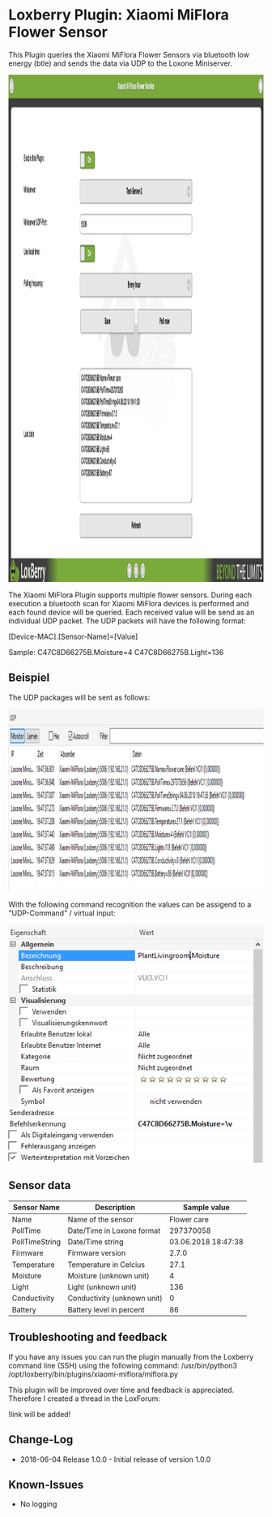 # Loxberry Plugin: Xiaomi MiFlora Flower Sensor
This Plugin queries the Xiaomi MiFlora Flower Sensors via bluetooth low energy (btle) and sends the data via UDP to the Loxone Miniserver.

<img src="https://raw.githubusercontent.com/michaelmiklis/loxberry-plugin-miflora/assets/plugin.png" height="1000" alt="Xiaomi MiFlora Plugin"/>

The Xiaomi MiFlora Plugin supports multiple flower sensors. During each execution a bluetooth scan for Xiaomi MiFlora devices is performed and each found device will be queried. Each received value will be send as an individual UDP packet. The UDP packets will have the following format:

[Device-MAC].[Sensor-Name]=[Value]

Sample:
C47C8D66275B.Moisture=4
C47C8D66275B.Light=136

## Beispiel
The UDP packages will be sent as follows:

<img src="https://raw.githubusercontent.com/michaelmiklis/loxberry-plugin-miflora/assets/udp-monitor.png" alt="UDP-Monitor" height="360"/>

With the following command recognition the values can be assigend to a "UDP-Command" / virtual input:

<img src="https://raw.githubusercontent.com/michaelmiklis/loxberry-plugin-miflora/assets/command.png" alt="UDP-Befehl" width="640" />

## Sensor data

| Sensor Name             | Description                | Sample value            |
| ----------------------- | -------------------------- | ----------------------- |
| Name                    | Name of the sensor         | Flower care             |
| PollTime                | Date/Time in Loxone format | 297370058               |
| PollTimeString          | Date/Time string           | 03.06.2018 18:47:38     |
| Firmware                | Firmware version           | 2.7.0                   |
| Temperature             | Temperature in Celcius     | 27.1                    |
| Moisture                | Moisture (unknown unit)    | 4                       |
| Light                   | Light (unknown unit)       | 136                     |
| Conductivity            | Conductivity (unknown unit)| 0                       |
| Battery                 | Battery level in percent   | 86                      |


## Troubleshooting and feedback
If you have any issues you can run the plugin manually from the Loxberry command line (SSH) using the following command:
	/usr/bin/python3 /opt/loxberry/bin/plugins/xiaomi-miflora/miflora.py

This plugin will be improved over time and feedback is appreciated. Therefore I created a thread in the LoxForum:

!link will be added!

## Change-Log
- 2018-06-04 Release 1.0.0 - Initial release of version 1.0.0


## Known-Issues
- No logging